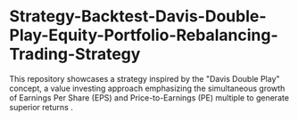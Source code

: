 # Strategy-Backtest-Davis-Double-Play-Equity-Portfolio-Rebalancing-Trading-Strategy
This repository showcases a strategy inspired by the "Davis Double Play" concept, a value investing approach emphasizing the simultaneous growth of Earnings Per Share (EPS) and Price-to-Earnings (PE) multiple to generate superior returns .

